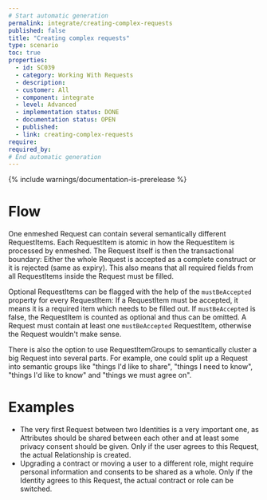 ```yaml
---
# Start automatic generation
permalink: integrate/creating-complex-requests
published: false
title: "Creating complex requests"
type: scenario
toc: true
properties:
  - id: SC039
  - category: Working With Requests
  - description:
  - customer: All
  - component: integrate
  - level: Advanced
  - implementation status: DONE
  - documentation status: OPEN
  - published:
  - link: creating-complex-requests
require:
required_by:
# End automatic generation
---
```


{% include warnings/documentation-is-prerelease %}

# Flow

One enmeshed Request can contain several semantically different RequestItems. Each RequestItem is atomic in how the RequestItem is processed by enmeshed. The Request itself is then the transactional boundary: Either the whole Request is accepted as a complete construct or it is rejected (same as expiry). This also means that all required fields from all RequestItems inside the Request must be filled.

Optional RequestItems can be flagged with the help of the `mustBeAccepted` property for every RequestItem: If a RequestItem must be accepted, it means it is a required item which needs to be filled out. If `mustBeAccepted` is false, the RequestItem is counted as optional and thus can be omitted. A Request must contain at least one `mustBeAccepted` RequestItem, otherwise the Request wouldn't make sense.

There is also the option to use RequestItemGroups to semantically cluster a big Request into several parts. For example, one could split up a Request into semantic groups like "things I'd like to share", "things I need to know", "things I'd like to know" and "things we must agree on".

# Examples

- The very first Request between two Identities is a very important one, as Attributes should be shared between each other and at least some privacy consent should be given. Only if the user agrees to this Request, the actual Relationship is created.
- Upgrading a contract or moving a user to a different role, might require personal information and consents to be shared as a whole. Only if the Identity agrees to this Request, the actual contract or role can be switched.
